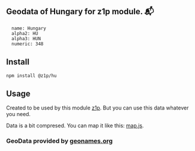 
## Geodata of Hungary for z1p module. :mailbox_with_mail:

```
  name: Hungary
  alpha2: HU
  alpha3: HUN
  numeric: 348
```

## Install

```
npm install @z1p/hu
```

## Usage

Created to be used by this module [z1p](https://github.com/vzhufk/z1p).
But you can use this data whatever you need.

Data is a bit compresed. You can map it like this: [map.js](https://github.com/vzhufk/z1p/blob/master/src/map.js).

### GeoData provided by **[geonames.org](http://www.geonames.org/)**
